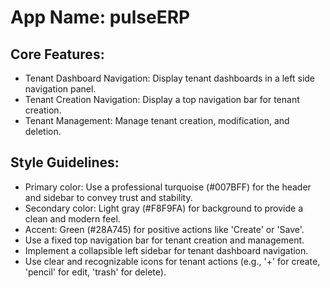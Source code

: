 # **App Name**: pulseERP

## Core Features:

- Tenant Dashboard Navigation: Display tenant dashboards in a left side navigation panel.
- Tenant Creation Navigation: Display a top navigation bar for tenant creation.
- Tenant Management: Manage tenant creation, modification, and deletion.

## Style Guidelines:

- Primary color: Use a professional turquoise (#007BFF) for the header and sidebar to convey trust and stability.
- Secondary color: Light gray (#F8F9FA) for background to provide a clean and modern feel.
- Accent: Green (#28A745) for positive actions like 'Create' or 'Save'.
- Use a fixed top navigation bar for tenant creation and management.
- Implement a collapsible left sidebar for tenant dashboard navigation.
- Use clear and recognizable icons for tenant actions (e.g., '+' for create, 'pencil' for edit, 'trash' for delete).